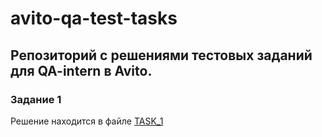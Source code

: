 # avito-qa-test-tasks
## Репозиторий с решениями тестовых заданий для QA-intern в Avito.
### Задание 1
Решение находится в файле [TASK_1](TASK_1.md)